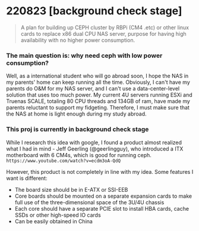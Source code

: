 # 220823 [background check stage]

> A plan for building up CEPH cluster by RBPi (CM4 .etc) or other linux cards to replace x86 dual CPU NAS server, purpose for having high availability with no higher power consumption.

### The main question is: why need ceph with low power consumption?

Well, as a international student who will go abroad soon, I hope the NAS in my parents' home can keep running all the time. Obviously, I can't have my parents do O&M for my NAS server, and I can't use a data-center-level solution that uses too much power. My current 4U servers running ESXi and Truenas SCALE, totaling 80 CPU threads and 134GB of ram, have made my parents reluctant to support my fidgeting. Therefore, I must make sure that the NAS at home is light enough during my study abroad.

### This proj is currently in background check stage

While I research this idea with google, I found a product almost realized what I had in mind - Jeff Geerling (@geerlingguy), who introduced a ITX motherboard with 6 CM4s, which is good for running ceph. `https://www.youtube.com/watch?v=ecdm3oA-QdQ`

However, this product is not completely in line with my idea. Some features I want is different:

- The board size should be in E-ATX or SSI-EEB
- Core boards should be mounted on a separate expansion cards to make full use of the three-dimensional space of the 3U/4U chassis
- Each core should have a separate PCIE slot to install HBA cards, cache SSDs or other high-speed IO cards
- Can be easily obtained in China

